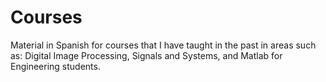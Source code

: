 # Courses
Material in Spanish for courses that I have taught in the past in areas such as: Digital Image Processing, Signals and Systems, and Matlab for Engineering students.
